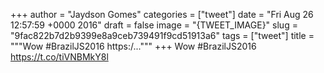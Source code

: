 
+++
author = "Jaydson Gomes"
categories = ["tweet"]
date = "Fri Aug 26 12:57:59 +0000 2016"
draft = false
image = "{TWEET_IMAGE}"
slug = "9fac822b7d2b9399e8a9ceb739491f9cd51913a6"
tags = ["tweet"]
title = """Wow #BrazilJS2016 https:/..."""
+++
Wow #BrazilJS2016 https://t.co/tiVNBMkY8l
